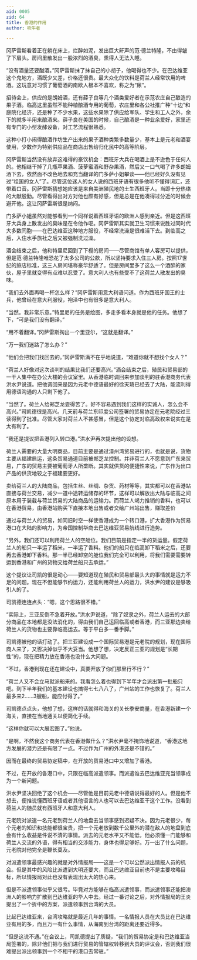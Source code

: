 ```yaml
---
aid: 0005
zid: 64
title: 香港的作用
author: 吹牛者

---
```




  冈萨雷斯看着正在躺在床上，烂醉如泥，发出巨大鼾声的范·德兰特隆，不由得皱了下眉头。房间里散发出一股浓烈的酒臭，熏得人无法入睡。

  “没有酒量还要酗酒。”冈萨雷斯抹了抹自己的小胡子，他喝得也不少。在巴达维亚这个鬼地方，酒既少又差，价格还很贵。最大众化的饮料是荷兰人经常饮用的啤酒。这玩意对习惯了葡萄酒的南欧人根本不喜欢，称之为“尿”。

  招待会上，供应的是朗姆酒，还有薛子良等几个酒类爱好者在示范农庄自己酿造的果子酒。临高这里虽然不能种植酿酒专用的葡萄，农庄里和各公社推广种“十边”和庭院化经济，还是种了不少水果，这些水果除了供应给军队、学生和工人之外，余下的就多半用来酿酒来。薛子良在美国的时候，自己酿酒是一种业余爱好，家里还有专门的小型发酵设备，对工艺流程很熟悉。

  这种小打小闹得酿酒作坊生产出来的果子酒种类繁多数量少，基本上是元老和酒宴使用，少数作为特别供应品在商店出售给归化民中的高等阶层。

  冈萨雷斯当然没有放弃这难得的豪饮机会：西班牙大兵在喝酒上是不逊色于任何人的。他相继干掉了几瓶苹果酒、菠萝蜜酒和野杂果酒，然后又一口气喝了许多朗姆酒下去，依然面不改色地去和充当翻译的门多萨小姐攀谈——他已经好久没有见过“祖国的女人”了。尽管这位迷人的女人说的西班牙语有很多他听不懂得词汇，还带着口音。冈萨雷斯猜想她应该是来自美洲殖民地的土生西班牙人。当即十分热络的大献殷勤。尽管看得出对方对他也颇有好感，但是总是在他凑得过分近的时候会避开他。这让冈萨雷斯很是纳闷。

  门多萨小姐虽然对能够看到一个同样说着西班牙语的欧洲人感到亲近。但是这西班牙大兵身上散发出的臭味是在令他作呕。冈萨雷斯其实就卫生习惯来说胜过同时代大多数同胞——在巴达维亚这种地方服役，不经常洗澡是很难活下去。到临高之后，入住水手旅社之后又被强制洗过澡。

  酒会结束之后，他和特里尼回到了下榻的房间——尽管商馆有单人客房可以提供，但是范·德兰特隆唯恐花了太多公司的公款，所以坚持要求入住三人房。按照17世纪的旅店标准，这三人房间堪称豪华舒适了。但是房间里多了这么一个酒醉的家伙，屋子里就变得有点难以忍受了。意大利人也有些受不了这荷兰人散发出的臭味。

  “我们去外面再喝一杯怎么样？”冈萨雷斯用意大利语问道。作为西班牙国王的士兵，他曾经在意大利服役，袍泽中也有很多是意大利人。

  “当然。我非常乐意。”特里尼的任务是绘图，多走多看本身就是他的任务。他想了下，“可是我们没有翻译。”

  “用不着翻译。”冈萨雷斯掏出一个里亚尔，“这就是翻译。”

  “万一我们迷路了怎么办？”

  “他们会把我们找回去的。”冈萨雷斯满不在乎地说道，“难道你就不想找个女人？”

  “荷兰人好像对这次谈判的结果比我们还要高兴。”酒会结束之后，殖民和贸易部的一干人集中在办公大楼的会议室里。从香港临时调回来参加谈判的驻香港商务代表洪水尹说道。把他调回来是因为元老中德语最好的徐天琦已经去了大陆，能流利得用德语沟通的人只剩下他了。

  “当然了。荷兰人给郑芝龙耍得苦了。好不容易遇到我们这样的实诚人，怎么会不高兴。”司凯德很是高兴。几天前与荷兰东印度公司签署的贸易协定在元老院经过三读得到了批准。尽管大家对荷兰人不甚感冒，但是这个协定对临高政权来说实在是太有利了。

  “我还是提议把香港列入转口港。”洪水尹再次提出他的设想。

  荷兰人需要的大量大明商品，目前主要是通过漳州湾贸易进行的，也就是说，货物主要从福建启运，这条贸易通道目前被郑芝龙控制。并非荷兰人不愿意到广东来贸易，广东的贸易主要被葡萄牙人所垄断。其实就供货的便捷性来说，广东作为出口产品的供货地较之于福建要更好。

  卖给荷兰人的大陆商品，包括生丝、丝绸、杂货、药材等等，其实都可以在香港站直接与荷兰交易，减少一道中途转运储存的环节，这样可以解放出大陆与临高之间原本用于装载与荷兰贸易的大陆商品的运输力。而荷兰人竭力推销的香料，也可以在香港贸易，由香港站购买下直接本地出售或者交给广州站出售，赚取差价

  通过与荷兰人的贸易，如同旧时空一样使香港成为一个转口港，扩大香港作为贸易港口在大陆的影响力，为帝国控制华商去巴达维亚贸易航线进行造势。

  “另外，我们还可以利用荷兰人的空舱位。我们目前是指定一半的货运量。假定荷兰人的船只一半运了稻米，一半运了香料。他们的船只在临高卸下稻米之后，还要再去香港卸下香料。那一半已经卸空的舱位我们完全可以利用，将我们需要需要转运到香港和广州的货物交给荷兰船只去承运。”

  这个提议让司凯的很是动心——要知道现在殖民和贸易部最头大的事情就是运力不足的问题。现在不但能够节约运力，还能利用荷兰人的运力，洪水尹的建议是够吸引人的了。

  司凯德连连点头：“嗯，这个思路很不错。”

  “实际上，三亚反倒不急着开放。”洪水尹说道，“除了奴隶之外，荷兰人运去的大部分商品在本地都是没法消化的，得由我们自己运回临高或者香港，而三亚那边卖给荷兰人的货物也主要靠临高运去。等于平白多一番手脚。”

  司凯德被他的话打动了。把三亚建设成一个国际贸易港是元老院的规划，现在国际商人来了，又否决掉似乎不大妥当。他想了想，决定反正三亚的规划是“长期性”的，现在把精力放在香港也没什么大问题。

  “不过，香港到现在还在建设中，真要开放了你们那里行不行？”

  “荷兰人又不会立马就派船来的。我看怎么着也得到下半年才会派出第一批船只吧。到下半年我们的基本建设也搞得七七八八了，广州站的工作也恢复了。荷兰人最多来2……3艘船，能应付得了。”

  司凯德点点头，他想了想，这样的话就得和海关的关长季安商量，在香港新建一个海关，直接在当地通关以便简化手续。

  “这样你就可以大展宏图了。”他说。

  “是啊，不然我这个商务代表在香港做什么？”洪水尹毫不掩饰地说道，“香港这地方发展的潜力还是有限了一点。不过作为广州的外港还是不错的。”

  因而在最终的贸易协定稿中，在开放的贸易港口中又增加了香港。

  不过，在开放的各港口中，只限在临高派遣领事。而派遣谁去巴达维亚充当领事成为一个新问题。

  洪水尹坚决回绝了这个机会——尽管他是目前元老中德语说得最好的人。但是他不想去，便推说懂西班牙语或者其他语言的人也可以去巴达维亚干这个工作。没看到荷兰人的随员就有西班牙人和意大利人。

  元老院对派遣一名元老到荷兰人的地盘去当领事感到迟疑不决。因为元老很少，每个元老的知识和技能都很宝贵，把一个元老放到数千公里外的潜在敌人的地盘到底会有什么收益是件说不清的事情。派去的元老水平又不能低，他必须懂一门能够和荷兰人交流的外语，得有相当的交涉能力，身体也得足够好。万一出了什么问题，元老院对他完全是鞭长莫及。

  对派遣领事最感兴趣的就是对外情报局——这是一个可以公然派出情报人员的机会。但是其中的风险比派遣到大明还要大，而且巴达维亚目前也不是主要攻略目标，所以情报局对此也没有表现出太大的热心来。

  但是不派遣领事似乎又很亏。毕竟对方能够在临高派遣领事，而派遣领事还能把澳洲人的影响力扩散到巴达维亚的华人中去。经过一番讨论之后，对外情报局的王炎提出了一个折中的方案，派遣领事到台湾的大员。

  比起巴达维亚来，台湾攻略就是最近几年的事情。一名情报人员在大员比在巴达维亚有用的多，而且万一有什么事情，从海南到台湾的距离还要近得多。

  “但是这说不通。”在会议上，司凯德提出了质疑，“我们的贸易协定是和巴达维亚当局签署的，除非他们把与我们进行贸易的管辖权转移到大员的评议会，否则我们很难提出派出领事到一个不相干的港口去常驻。”



